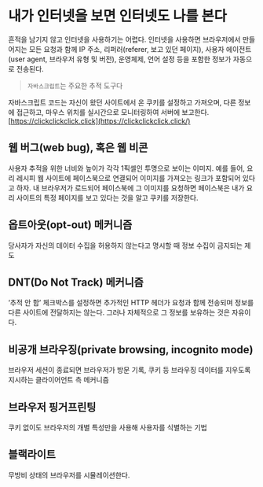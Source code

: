 # 내가 인터넷을 보면 인터넷도 나를 본다

흔적을 남기지 않고 인터넷을 사용하기는 어렵다.  인터넷을 사용하면 브라우저에서 만들어지는 모든 요청과 함께 IP 주소, 리퍼러(referer, 보고 있던 페이지), 사용자 에이전트(user agent, 브라우저 유형 및 버전), 운영체제, 언어 설정 등을 포함한 정보가 자동으로 전송된다.

> `자바스크립트`는 주요한 추적 도구다
> 

자바스크립트 코드는 자신이 왔던 사이트에서 온 쿠키를 설정하고 가져오며, 다른 정보에 접근하고, 마우스 위치를 실시간으로 모니터링하여 서버에 보고한다. [https://clickclickclick.click](https://clickclickclick.click/) 

## 웹 버그(web bug), 혹은 웹 비콘

사용자 추적을 위한 너비와 높이가 각각 1픽셀인 투명으로 보이는 이미지. 예를 들어, 요리 레시피 웹 사이트에 페이스북으로 연결되어 이미지를 가져오는 링크가 포함되어 있다고 하자. 내 브라우저가 로드되어 페이스북에 그 이미지를 요청하면 페이스북은 내가 요리 사이트의 특정 페이지를 보고 있다는 것을 알고 쿠키를 저장한다.

## 옵트아웃(opt-out) 메커니즘

당사자가 자신의 데이터 수집을 허용하지 않는다고 명시할 때 정보 수집이 금지되는 제도

## DNT(Do Not Track) 메커니즘

‘추적 안 함’ 체크박스를 설정하면 추가적인 HTTP 헤더가 요청과 함께 전송되며 정보를 다른 사이트에 전달하지는 않는다. 그러나 자체적으로 그 정보를 보유하는 것은 자유이다.

## 비공개 브라우징(private browsing, incognito mode)

브라우저 세션이 종료되면 브라우저가 방문 기록, 쿠키 등 브라우징 데이터를 지우도록 지시하는 클라이어언트 측 메커니즘

## 브라우저 핑거프린팅

쿠키 없이도 브라우저의 개별 특성만을 사용해 사용자를 식별하는 기법

## 블랙라이트

무방비 상태의 브라우저를 시뮬레이션한다.